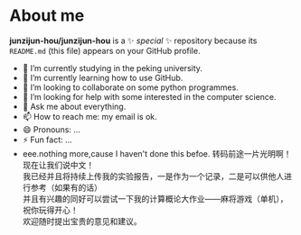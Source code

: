 # About me

**junzijun-hou/junzijun-hou** is a ✨ _special_ ✨ repository because its `README.md` (this file) appears on your GitHub profile.

- 🔭 I’m currently studying in the peking university.
- 🌱 I’m currently learning how to use GitHub.
- 👯 I’m looking to collaborate on some python programmes.
- 🤔 I’m looking for help with some interested in the computer science.
- 💬 Ask me about everything.
- 📫 How to reach me: my email is ok.
- 😄 Pronouns: ...
- ⚡ Fun fact: ...
- eee.nothing more,cause I haven't done this befoe.
转码前途一片光明啊！  
现在让我们说中文！  
我已经并且将持续上传我的实验报告，一是作为一个记录，二是可以供他人进行参考（如果有的话）  
并且有兴趣的同好可以尝试一下我的计算概论大作业——麻将游戏（单机），祝你玩得开心！  
欢迎随时提出宝贵的意见和建议。  
